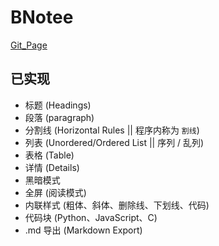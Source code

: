 # BNotee

[Git_Page](https://bhznjns.github.io/BNotee/dist/)

## 已实现

- 标题 (Headings)
- 段落 (paragraph)
- 分割线 (Horizontal Rules || 程序内称为 `割线`)
- 列表 (Unordered/Ordered List || 序列 / 乱列)
- 表格 (Table)
- 详情 (Details)
- 黑暗模式
- 全屏 (阅读模式)
- 内联样式 (粗体、斜体、删除线、下划线、代码)
- 代码块 (Python、JavaScript、C)
- .md 导出 (Markdown Export)